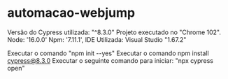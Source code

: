 # automacao-webjump

Versão do Cypress utilizada: "^8.3.0"
Projeto executado no "Chrome 102".
Node: '16.0.0'
Npm: '7.11.1', 
IDE Utilizada: Visual Studio "1.67.2"

Executar o comando "npm init --yes"
Executar o comando npm install cypress@8.3.0
Executar o seguinte comando para iniciar: "npx cypress open"



